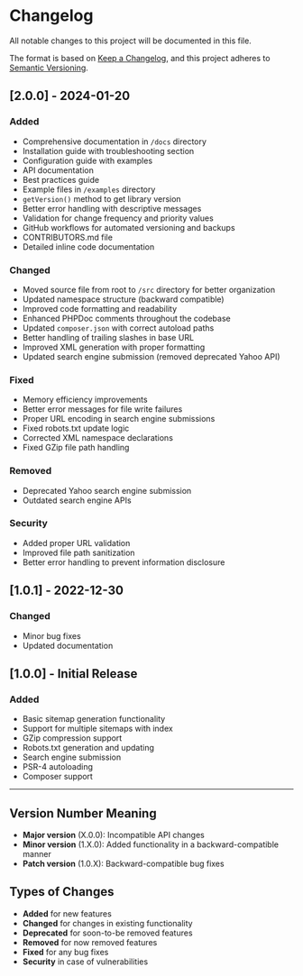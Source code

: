 # Changelog

All notable changes to this project will be documented in this file.

The format is based on [Keep a Changelog](https://keepachangelog.com/en/1.0.0/),
and this project adheres to [Semantic Versioning](https://semver.org/spec/v2.0.0.html).

## [2.0.0] - 2024-01-20

### Added

- Comprehensive documentation in `/docs` directory
- Installation guide with troubleshooting section
- Configuration guide with examples
- API documentation
- Best practices guide
- Example files in `/examples` directory
- `getVersion()` method to get library version
- Better error handling with descriptive messages
- Validation for change frequency and priority values
- GitHub workflows for automated versioning and backups
- CONTRIBUTORS.md file
- Detailed inline code documentation

### Changed

- Moved source file from root to `/src` directory for better organization
- Updated namespace structure (backward compatible)
- Improved code formatting and readability
- Enhanced PHPDoc comments throughout the codebase
- Updated `composer.json` with correct autoload paths
- Better handling of trailing slashes in base URL
- Improved XML generation with proper formatting
- Updated search engine submission (removed deprecated Yahoo API)

### Fixed

- Memory efficiency improvements
- Better error messages for file write failures
- Proper URL encoding in search engine submissions
- Fixed robots.txt update logic
- Corrected XML namespace declarations
- Fixed GZip file path handling

### Removed

- Deprecated Yahoo search engine submission
- Outdated search engine APIs

### Security

- Added proper URL validation
- Improved file path sanitization
- Better error handling to prevent information disclosure

## [1.0.1] - 2022-12-30

### Changed

- Minor bug fixes
- Updated documentation

## [1.0.0] - Initial Release

### Added

- Basic sitemap generation functionality
- Support for multiple sitemaps with index
- GZip compression support
- Robots.txt generation and updating
- Search engine submission
- PSR-4 autoloading
- Composer support

---

## Version Number Meaning

- **Major version** (X.0.0): Incompatible API changes
- **Minor version** (1.X.0): Added functionality in a backward-compatible manner
- **Patch version** (1.0.X): Backward-compatible bug fixes

## Types of Changes

- **Added** for new features
- **Changed** for changes in existing functionality
- **Deprecated** for soon-to-be removed features
- **Removed** for now removed features
- **Fixed** for any bug fixes
- **Security** in case of vulnerabilities
